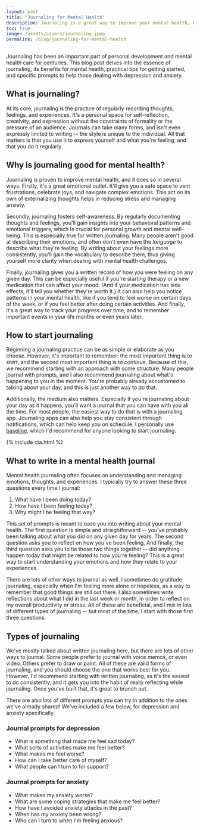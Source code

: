 ```yaml
---
layout: post
title: "Journaling for Mental Health"
description: Journaling is a great way to improve your mental health, but it's not the easiest habit to build. We'll show you how to get started.
toc: true
image: /assets/covers/journaling.jpeg
permalink: /blog/journaling-for-mental-health
---
```


Journaling has been an important part of personal development and mental health care for centuries. This blog post delves into the essence of journaling, its benefits for mental health, practical tips for getting started, and specific prompts to help those dealing with depression and anxiety.

## What is journaling?

At its core, journaling is the practice of regularly recording thoughts, feelings, and experiences. It's a personal space for self-reflection, creativity, and expression without the constraints of formality or the pressure of an audience. Journals can take many forms, and isn't even expressly limited to writing -- the style is unique to the individual. All that matters is that you use it to express yourself and what you're feeling, and that you do it regularly.

## Why is journaling good for mental health?

Journaling is proven to improve mental health, and it does so in several ways. Firstly, it's a great emotional outlet. It'll give you a safe space to vent frustrations, celebrate joys, and navigate complex emotions. This act on its own of externalizing thoughts helps in reducing stress and managing anxiety.

Secondly, journaling fosters self-awareness. By regularly documenting thoughts and feelings, you'll gain insights into your behavioral patterns and emotional triggers, which is crucial for personal growth and mental well-being. This is especially true for written journaling. Many people aren't good at describing their emotions, and often don't even have the *language* to describe what they're feeling. By writing about your feelings more consistently, you'll gain the vocabulary to describe them, thus giving yourself more clarity when dealing with mental health challenges.

Finally, journaling gives you a written record of how you were feeling on any given day. This can be especially useful if you're starting therapy or a new medication that can affect your mood. (And if your medication has side effects, it'll tell you whether they're worth it.) It can also help you notice patterns in your mental health, like if you tend to feel worse on certain days of the week, or if you feel better after doing certain activities. And finally, it's a great way to track your progress over time, and to remember important events in your life months or even years later.

## How to start journaling

Beginning a journaling practice can be as simple or elaborate as you choose. However, it's important to remember: the most important thing is to *start*, and the second most important thing is to *continue*. Because of this, we recommend starting with an approach with some structure. Many people journal with prompts, and I also recommend journaling about what's happening to you in the moment. You're probably already accustomed to talking about your day, and this is just another way to do that.

Additionally, the medium also matters. Especially if you're journaling about your day as it happens, you'll want a journal that you can have with you all the time. For most people, the easiest way to do that is with a journaling app. Journaling apps can also help you stay consistent through notifications, which can help keep you on schedule. I personally use [baseline](https://getbaseline.app), which I'd recommend for anyone looking to start journaling.

{% include cta.html %}

## What to write in a mental health journal

Mental health journaling often focuses on understanding and managing emotions, thoughts, and experiences. I typically try to answer these three questions every time I journal:

1. What have I been doing today?
2. How have I been feeling today?
3. Why might I be feeling that way?

This set of prompts is meant to ease you into writing about your mental health. The first question is simple and straightforward -- you've probably been talking about what you did on any given day for years. The second question asks you to reflect on how you've been feeling. And finally, the third question asks you to tie those two things together -- did anything happen today that might be related to how you're feeling? This is a great way to start understanding your emotions and how they relate to your experiences.

There are lots of other ways to journal as well. I sometimes do gratitude journaling, especially when I'm feeling more alone or hopeless, as a way to remember that good things are still out there. I also sometimes write reflections about what I did in the last week or month, in order to reflect on my overall productivity or stress. All of these are beneficial, and I mix in lots of different types of journaling -- but most of the time, I start with those first three questions.

## Types of journaling

We've mostly talked about written journaling here, but there are lots of other ways to journal. Some people prefer to journal with voice memos, or even video. Others prefer to draw or paint. All of these are valid forms of journaling, and you should choose the one that works best for you. However, I'd recommend starting with written journaling, as it's the easiest to do consistently, and it gets you into the habit of really reflecting while journaling. Once you've built that, it's great to branch out.

There are also lots of different prompts you can try in addition to the ones we've already shared! We've included a few below, for depression and anxiety specifically.

### Journal prompts for depression

- What is something that made me feel sad today?
- What sorts of activities make me feel better?
- What makes me feel worse?
- How can I take better care of myself?
- What people can I turn to for support?

### Journal prompts for anxiety

- What makes my anxiety worse?
- What are some coping strategies that make me feel better?
- How have I avoided anxiety attacks in the past?
- When has my anxiety been wrong?
- Who can I turn to when I'm feeling anxious?